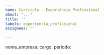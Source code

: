 ```yaml
---
name: Curriculo - Experiência Profissional
about: "..."
title: ''
labels: experiencia_profissional
assignees: ''

---
```


nome_empresa:
cargo:
periodo:
